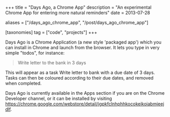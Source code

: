 +++
title = "Days Ago, a Chrome App"
description = "An experimental Chrome App for entering more natural reminders"
date = 2013-07-28

aliases = ["/days_ago_chrome_app", "/post/days_ago_chrome_app"]

[taxonomies]
tag = ["code", "projects"]
+++

Days Ago is a Chrome Application (a new style 'packaged app') which you can
install in Chrome and launch from the browser. It lets you type in very simple
"todos", for instance:

> Write letter to the bank in 3 days

This will appear as a task Write letter to bank with a due date of 3 days. Tasks
can then be coloured according to their due dates, and removed when completed.

Days Ago is currently available in the Apps section if you are on the Chrome
Developer channel, or it can be installed by visiting
https://chrome.google.com/webstore/detail/jgpkfclnhphhkocokeikoiabmjeejdlf.
